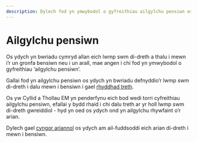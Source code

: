```yaml
---
description: Dylech fod yn ymwybodol o gyfreithiau ailgylchu pensiwn os ydych yn cymryd lwmp swm di-dreth ac yna yn ei dalu i mewn i bensiwn.
---
```


# Ailgylchu pensiwn

Os ydych yn bwriadu cymryd allan eich lwmp swm di-dreth a thalu i mewn i’r un gronfa bensiwn neu i un arall, mae angen i chi fod yn ymwybodol o gyfreithiau ‘ailgylchu pensiwn’.

Gallai fod yn ailgylchu pensiwn os ydych yn bwriadu defnyddio’r lwmp swm di-dreth i dalu mewn i bensiwn i gael [rhyddhad treth](https://www.gov.uk/tax-on-your-private-pension/pension-tax-relief).

Os yw Cyllid a Thollau EM yn penderfynu eich bod wedi torri cyfreithiau ailgylchu pensiwn, efallai y bydd rhaid i chi dalu treth ar yr holl lwmp swm di-dreth gwreiddiol - hyd yn oed os ydych ond yn ailgylchu rhywfaint o’r arian.

Dylech gael [cyngor ariannol](/cy/financial-advice) os ydych am ail-fuddsoddi eich arian di-dreth i mewn i bensiwn.
